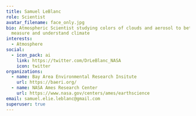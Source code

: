 ```yaml
---
title: Samuel LeBlanc
role: Scientist
avatar_filename: face_only.jpg
bio: Atmospheric Scientist studying colors of clouds and aerosol to better
  measure and understand climate
interests:
  - Atmosphere
social:
  - icon_pack: ai
    link: https://twitter.com/DrLeBlanc_NASA
    icon: twitter
organizations:
  - name: Bay Area Environmental Research Insitute
    url: https://baeri.org/
  - name: NASA Ames Research Center
    url: https://www.nasa.gov/centers/ames/earthscience
email: samuel.elie.leblanc@gmail.com
superuser: true
---
```


